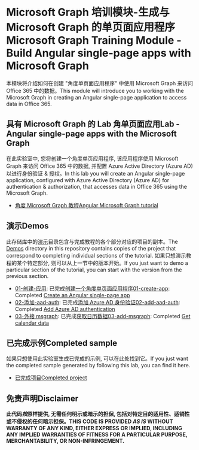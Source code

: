 # <a name="microsoft-graph-training-module---build-angular-single-page-apps-with-microsoft-graph"></a><span data-ttu-id="3bcda-101">Microsoft Graph 培训模块-生成与 Microsoft Graph 的单页面应用程序</span><span class="sxs-lookup"><span data-stu-id="3bcda-101">Microsoft Graph Training Module - Build Angular single-page apps with Microsoft Graph</span></span>

<span data-ttu-id="3bcda-102">本模块将介绍如何在创建 "角度单页面应用程序" 中使用 Microsoft Graph 来访问 Office 365 中的数据。</span><span class="sxs-lookup"><span data-stu-id="3bcda-102">This module will introduce you to working with the Microsoft Graph in creating an Angular single-page application to access data in Office 365.</span></span>

## <a name="lab---angular-single-page-apps-with-the-microsoft-graph"></a><span data-ttu-id="3bcda-103">具有 Microsoft Graph 的 Lab 角单页面应用</span><span class="sxs-lookup"><span data-stu-id="3bcda-103">Lab - Angular single-page apps with the Microsoft Graph</span></span>

<span data-ttu-id="3bcda-104">在此实验室中, 您将创建一个角度单页应用程序, 该应用程序使用 Microsoft Graph 来访问 Office 365 中的数据, 并配置 Azure Active Directory (Azure AD) 以进行身份验证 & 授权。</span><span class="sxs-lookup"><span data-stu-id="3bcda-104">In this lab you will create an Angular single-page application, configured with Azure Active Directory (Azure AD) for authentication & authorization, that accesses data in Office 365 using the Microsoft Graph.</span></span>

- [<span data-ttu-id="3bcda-105">角度 Microsoft Graph 教程</span><span class="sxs-lookup"><span data-stu-id="3bcda-105">Angular Microsoft Graph tutorial</span></span>](https://docs.microsoft.com/graph/tutorials/angular)

## <a name="demos"></a><span data-ttu-id="3bcda-106">演示</span><span class="sxs-lookup"><span data-stu-id="3bcda-106">Demos</span></span>

<span data-ttu-id="3bcda-107">此存储库中的[演示](demos)目录包含与完成教程的各个部分对应的项目的副本。</span><span class="sxs-lookup"><span data-stu-id="3bcda-107">The [Demos](demos) directory in this repository contains copies of the project that correspond to completing individual sections of the tutorial.</span></span> <span data-ttu-id="3bcda-108">如果只想演示教程的某个特定部分, 则可以从上一节中的版本开始。</span><span class="sxs-lookup"><span data-stu-id="3bcda-108">If you just want to demo a particular section of the tutorial, you can start with the version from the previous section.</span></span>

- <span data-ttu-id="3bcda-109">[01-创建-应用](demos/01-create-app): 已完成[创建一个角度单页面应用程序](https://docs.microsoft.com/graph/tutorials/angular?tutorial-step=1)</span><span class="sxs-lookup"><span data-stu-id="3bcda-109">[01-create-app](demos/01-create-app): Completed [Create an Angular single-page app](https://docs.microsoft.com/graph/tutorials/angular?tutorial-step=1)</span></span>
- <span data-ttu-id="3bcda-110">[02-添加-aad-auth](demos/02-add-aad-auth): 已完成[添加 Azure AD 身份验证](https://docs.microsoft.com/graph/tutorials/angular?tutorial-step=3)</span><span class="sxs-lookup"><span data-stu-id="3bcda-110">[02-add-aad-auth](demos/02-add-aad-auth): Completed [Add Azure AD authentication](https://docs.microsoft.com/graph/tutorials/angular?tutorial-step=3)</span></span>
- <span data-ttu-id="3bcda-111">[03-外接 msgraph](demos/03-add-msgraph): 已完成[获取日历数据](https://docs.microsoft.com/graph/tutorials/angular?tutorial-step=4)</span><span class="sxs-lookup"><span data-stu-id="3bcda-111">[03-add-msgraph](demos/03-add-msgraph): Completed [Get calendar data](https://docs.microsoft.com/graph/tutorials/angular?tutorial-step=4)</span></span>

## <a name="completed-sample"></a><span data-ttu-id="3bcda-112">已完成示例</span><span class="sxs-lookup"><span data-stu-id="3bcda-112">Completed sample</span></span>

<span data-ttu-id="3bcda-113">如果只想使用此实验室生成已完成的示例, 可以在此处找到它。</span><span class="sxs-lookup"><span data-stu-id="3bcda-113">If you just want the completed sample generated by following this lab, you can find it here.</span></span>

- [<span data-ttu-id="3bcda-114">已完成项目</span><span class="sxs-lookup"><span data-stu-id="3bcda-114">Completed project</span></span>](demos/03-add-msgraph)

## <a name="disclaimer"></a><span data-ttu-id="3bcda-115">免责声明</span><span class="sxs-lookup"><span data-stu-id="3bcda-115">Disclaimer</span></span>

<span data-ttu-id="3bcda-116">**此代码*按*原样提供, 无需任何明示或暗示的担保, 包括对特定目的适用性、适销性或不侵权的任何暗示担保。**</span><span class="sxs-lookup"><span data-stu-id="3bcda-116">**THIS CODE IS PROVIDED *AS IS* WITHOUT WARRANTY OF ANY KIND, EITHER EXPRESS OR IMPLIED, INCLUDING ANY IMPLIED WARRANTIES OF FITNESS FOR A PARTICULAR PURPOSE, MERCHANTABILITY, OR NON-INFRINGEMENT.**</span></span>